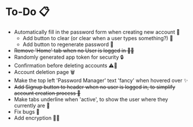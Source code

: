 # To-Do 📋

-   Automatically fill in the password form when creating new account 🤖
    -   Add button to clear (or clear when a user types something?) 🔄
    -   Add button to regenerate password 🔑
-   ~~Remove 'Home' tab when no User is logged in 🏡❌~~
-   Randomly generated app token for security 🔒
-   Confirmation before deleting accounts ⚠️🚫
-   Account deletion page 🗑️
-   Make the top left 'Password Manager' text 'fancy' when hovered over ✨
-   ~~Add Signup button to header when no user is logged in, to simplify account creation process 📝~~
-   Make tabs underline when 'active', to show the user where they currently are 📌
-   Fix bugs 🐞
-   Add encryption 🎉🔐
